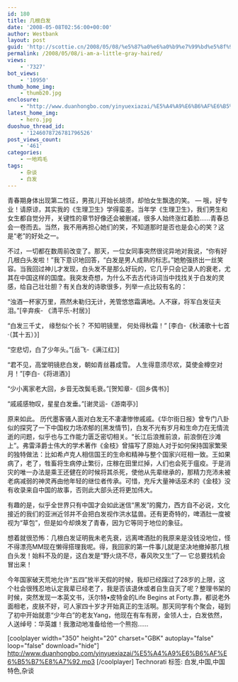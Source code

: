 ```yaml
---
id: 180
title: 几根白发
date: '2008-05-08T02:56:00+00:00'
author: Westbank
layout: post
guid: 'http://scottie.cn/2008/05/08/%e5%87%a0%e6%a0%b9%e7%99%bd%e5%8f%91/'
permalink: /2008/05/08/i-am-a-little-gray-haired/
views:
    - '7327'
bot_views:
    - '10950'
thumb_home_img:
    - thumb20.jpg
enclosure:
    - "http://www.duanhongbo.com/yinyuexiazai/%E5%A4%A9%E6%B6%AF%E6%B5%B7%E8%A7%92.mp3\n749785\naudio/mpeg"
latest_home_img:
    - hero.jpg
duoshuo_thread_id:
    - '1246078726781796526'
post_views_count:
    - '461'
categories:
    - 一地鸡毛
tags:
    - 杂谈
    - 白发
---
```


青春期身体出现第二性征，男孩儿开始长胡须，却怕女生飘逸的笑。 — 哦，好专业！请原谅，其实我的《生理卫生》学得蛮差。当年学《生理卫生》，我们男生和女生都自觉分开，关键性的章节好像还会被删减，很多人始终涨红着脸......青春总会一卷而去。当然，我不用再担心她们的笑，不知道那时是否也是会心的笑？这是“老”的好处之一。

不过，一切都在数周前改变了。那天，一位女同事突然很诧异地对我说，“你有好几根白头发啦！”我下意识地回答，“白发是男人成熟的标志。”她勉强挤出一丝笑容。当我回过神儿才发现，白头发不是那么好玩的，它几乎只会记录人的衰老，尤其在中国这样的国度。我突发奇想，为什么不去古代诗词当中找找关于白发的灵感，给自己壮壮胆？有关白发的诗歌很多，列举一点比较有名的：

“浊酒一杯家万里，燕然未勒归无计，羌管悠悠霜满地。人不寐，将军白发征夫泪。”[辛弃疾- 《清平乐-村居》]

“白发三千丈， 缘愁似个长？ 不知明镜里， 何处得秋霜！” [李白-《秋浦歌十七首·（其十五）》]

“空悲切，白了少年头。”[岳飞-《满江红》]

“君不见，高堂明镜悲白发，朝如青丝暮成雪。 人生得意须尽欢，莫使金樽空对月！”[李白-《将进酒》]

“少小离家老大回，乡音无改鬓毛衰。”[贺知章-《回乡偶书》]

“戚戚感物叹，星星白发垂。”[谢灵运-《游南亭》]

原来如此。 历代墨客骚人面对白发无不凄凄惨惨戚戚。《华尔街日报》曾专门八卦似的探究了一下中国权力场浓郁的[黑发情节]，白发不光有岁月和生命力在无情流逝的问题，似乎也与工作能力匮乏密切相关。“长江后浪推前浪，前浪倒在沙滩上”。弗雷泽爵士伟大的学术著作《金枝》曾描写了原始人对于如何保持国家繁荣的独特做法：比如希卢克人相信国王的生命和精神与整个国家兴旺相一致。王如果病了，老了，牲畜将生病停止繁衍，庄稼在田里烂掉，人们也会死于瘟疫。于是消灾的唯一办法是乘王还健在的时候将其杀死，使他从先辈继承的，那精力充沛未被老病减弱的神灵再由他年轻的继位者传承。可惜，充斥大量神话巫术的《金枝》没有收录来自中国的故事，否则此大部头还将更加伟大。

有趣的是，似乎全世界只有中国才会如此迷信“黑发”的魔力，西方自不必说，文化接近的我们的亚洲近邻并不会把白发视作洪水猛兽。还有更奇特的，啤酒肚一度被视为“草包”，但是如今却焕发了青春，因为它等同于地位的象征。

想着就很恐怖：几根白发证明我未老先衰，远离啤酒肚的我原来是没钱没地位，怪不得漂亮MM现在懒得搭理我呢。得，我回家的第一件事儿就是坚决地撤掉那几根白头发！始料不及的是，这白发是“野火烧不尽，春风吹又生”了— 它总要找机会冒出来！

今年国家破天荒地允许“五四”放半天假的时候，我却已经蹿过了28岁的上限，这个社会很残忍地认定我辈已经老了，我是否该退休或者自生自灭了呢？整理书架的时候，突然发现一本英文书，沃尔特•皮特金的Life Begins at Forty.靠，都说老外面相老，皮肤不好，可人家四十岁才开始真正的生活啊。那天同学有个聚会，碰到了初中开始就患“少年白”的老友Yang，他现在有车有房，金领人士，白发依然，人送绰号：华英雄！我激动地准备给他一个熊抱......

[coolplayer width="350" height="20" charset="GBK" autoplay="false" loop="false" download="hide"]
http://www.duanhongbo.com/yinyuexiazai/%E5%A4%A9%E6%B6%AF%E6%B5%B7%E8%A7%92.mp3
[/coolplayer]
Technorati 标签: 白发,中国,中国特色,杂谈
